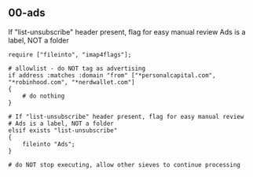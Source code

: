 ## 00-ads

 If "list-unsubscribe" header present, flag for easy manual review
 Ads is a label, NOT a folder

~~~sieve
require ["fileinto", "imap4flags"];

# allowlist - do NOT tag as advertising
if address :matches :domain "from" ["*personalcapital.com", "*robinhood.com", "*nerdwallet.com"]
{
    # do nothing
}

# If "list-unsubscribe" header present, flag for easy manual review
# Ads is a label, NOT a folder
elsif exists "list-unsubscribe"
{
    fileinto "Ads";
}

# do NOT stop executing, allow other sieves to continue processing
~~~
